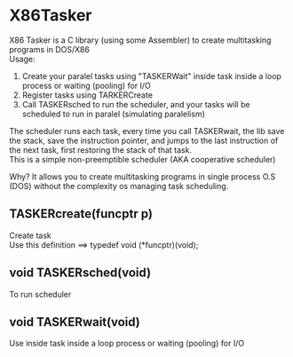 # X86Tasker
X86 Tasker is a C library (using some Assembler) to create multitasking programs in DOS/X86  
Usage:  
1. Create your paralel tasks using "TASKERWait" inside task inside a loop process or waiting (pooling) for I/O  
2. Register tasks using TARKERCreate  
3. Call TASKERsched  to run the scheduler, and your tasks will be scheduled to run in paralel (simulating paralelism)

The scheduler runs each task, every time you call TASKERwait, the lib save the stack, save the instruction pointer, and jumps to the last instruction of the next task, first restoring the stack of that task.  
This is a simple non-preemptible scheduler (AKA cooperative scheduler)

Why? It allows you to create multitasking programs in single process O.S (DOS) without the complexity os managing task scheduling.  
   


## TASKERcreate(funcptr p)
Create task  
Use this definition ==> typedef void (*funcptr)(void);

## void TASKERsched(void)
To run scheduler

## void TASKERwait(void)
Use inside task inside a loop process or waiting (pooling) for I/O

